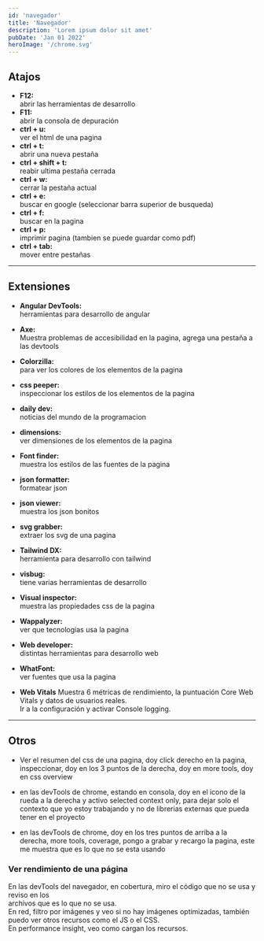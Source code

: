 ```yaml
---
id: 'navegador'
title: 'Navegador'
description: 'Lorem ipsum dolor sit amet'
pubDate: 'Jan 01 2022'
heroImage: '/chrome.svg'
---
```


## Atajos

- **F12:**  
  abrir las herramientas de desarrollo
- **F11:**  
  abrir la consola de depuración
- **ctrl + u:**  
  ver el html de una pagina
- **ctrl + t:**  
  abrir una nueva pestaña
- **ctrl + shift + t:**  
  reabir ultima pestaña cerrada
- **ctrl + w:**  
  cerrar la pestaña actual
- **ctrl + e:**  
  buscar en google (seleccionar barra superior de busqueda)
- **ctrl + f:**  
  buscar en la pagina
- **ctrl + p:**  
  imprimir pagina (tambien se puede guardar como pdf)
- **ctrl + tab:**  
  mover entre pestañas

---

## Extensiones

- **Angular DevTools:**  
  herramientas para desarrollo de angular
- **Axe:**  
  Muestra problemas de accesibilidad en la pagina, agrega una pestaña a las devtools
- **Colorzilla:**  
  para ver los colores de los elementos de la pagina
- **css peeper:**  
  inspeccionar los estilos de los elementos de la pagina
- **daily dev:**  
  noticias del mundo de la programacion
- **dimensions:**  
  ver dimensiones de los elementos de la pagina
- **Font finder:**  
  muestra los estilos de las fuentes de la pagina
- **json formatter:**  
  formatear json
- **json viewer:**  
  muestra los json bonitos
- **svg grabber:**  
  extraer los svg de una pagina
- **Tailwind DX:**  
  herramienta para desarrollo con tailwind
- **visbug:**  
  tiene varias herramientas de desarrollo
- **Visual inspector:**  
  muestra las propiedades css de la pagina
- **Wappalyzer:**  
  ver que tecnologias usa la pagina
- **Web developer:**  
  distintas herramientas para desarrollo web
- **WhatFont:**  
  ver fuentes que usa la pagina

- **Web Vitals**
  Muestra 6 métricas de rendimiento, la puntuación Core Web Vitals y datos de usuarios reales.  
  Ir a la configuración y activar Console logging.

---

## Otros

- Ver el resumen del css de una pagina, doy click derecho en la pagina,
  inspeccionar, doy en los 3 puntos de la derecha, doy en more tools,
  doy en css overview

- en las devTools de chrome, estando en consola, doy en el icono de la
  rueda a la derecha y activo selected context only, para dejar solo el
  contexto que yo estoy trabajando y no de librerias externas que pueda
  tener en el proyecto

- en las devTools de chrome, doy en los tres puntos de arriba a la derecha,
  more tools, coverage, pongo a grabar y recargo la pagina, este me muestra
  que es lo que no se esta usando

### Ver rendimiento de una página

En las devTools del navegador, en cobertura, miro el código que no se usa y reviso en los  
archivos que es lo que no se usa.  
En red, filtro por imágenes y veo si no hay imágenes optimizadas, también puedo ver otros
recursos como el JS o el CSS.  
En performance insight, veo como cargan los recursos.
